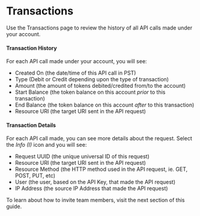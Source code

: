 # Transactions

Use the Transactions page to review the history of all API calls made under your account. &#x20;

#### Transaction History

For each API call made under your account, you will see:

* Created On (the date/time of this API call in PST)
* Type (Debit or Credit depending upon the type of transaction)
* Amount (the amount of tokens debited/credited from/to the account)
* Start Balance (the token balance on this account _prior_ to this transaction)
* End Balance (the token balance on this account _after_ to this transaction)
* Resource URI (the target URI sent in the API request)

#### Transaction Details

For each API call made, you can see more details about the request.  Select the _Info (I)_ icon and you will see:

* Request UUID (the unique universal ID of this request)
* Resource URI (the target URI sent in the API request)
* Resource Method (the HTTP method used in the API request, ie. GET, POST, PUT, etc)
* User (the user, based on the API Key, that made the API request)
* IP Address (the source IP Address that made the API request)

To learn about how to invite team members, visit the next section of this guide.
